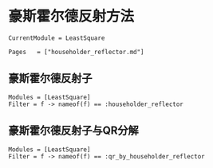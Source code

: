# 豪斯霍尔德反射方法

```@meta
CurrentModule = LeastSquare
```

```@index
Pages   = ["householder_reflector.md"]
```

## 豪斯霍尔德反射子
```@autodocs
Modules = [LeastSquare]
Filter = f -> nameof(f) == :householder_reflector
```

## 豪斯霍尔德反射子与QR分解
```@autodocs
Modules = [LeastSquare]
Filter = f -> nameof(f) == :qr_by_householder_reflector
```